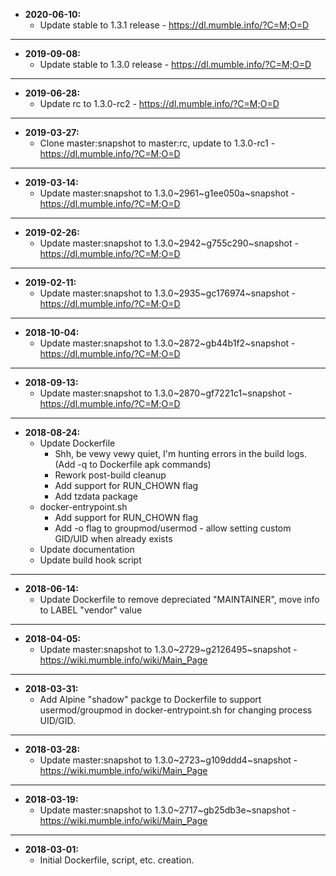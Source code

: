 * **2020-06-10:**
    * Update stable to 1.3.1 release - https://dl.mumble.info/?C=M;O=D
---
* **2019-09-08:**
    * Update stable to 1.3.0 release - https://dl.mumble.info/?C=M;O=D
---
* **2019-06-28:**
    * Update rc to 1.3.0-rc2 - https://dl.mumble.info/?C=M;O=D
---
* **2019-03-27:**
    * Clone master:snapshot to master:rc, update to 1.3.0-rc1 - https://dl.mumble.info/?C=M;O=D
---
* **2019-03-14:**
    * Update master:snapshot to 1.3.0~2961~g1ee050a~snapshot - https://dl.mumble.info/?C=M;O=D
---
* **2019-02-26:**
    * Update master:snapshot to 1.3.0~2942~g755c290~snapshot - https://dl.mumble.info/?C=M;O=D
---
* **2019-02-11:**
    * Update master:snapshot to 1.3.0~2935~gc176974~snapshot - https://dl.mumble.info/?C=M;O=D
---
* **2018-10-04:**
    * Update master:snapshot to 1.3.0~2872~gb44b1f2~snapshot - https://dl.mumble.info/?C=M;O=D
---
* **2018-09-13:**
    * Update master:snapshot to 1.3.0~2870~gf7221c1~snapshot - https://dl.mumble.info/?C=M;O=D
---
* **2018-08-24:**
    * Update Dockerfile
        * Shh, be vewy vewy quiet, I'm hunting errors in the build logs. (Add -q to Dockerfile apk commands)
        * Rework post-build cleanup
        * Add support for RUN_CHOWN flag
        * Add tzdata package
    * docker-entrypoint.sh
        * Add support for RUN_CHOWN flag
        * Add -o flag to groupmod/usermod - allow setting custom GID/UID when already exists
    * Update documentation
    * Update build hook script
---
* **2018-06-14:**
    * Update Dockerfile to remove depreciated "MAINTAINER", move info to LABEL "vendor" value
---
* **2018-04-05:**
    * Update master:snapshot to 1.3.0~2729~g2126495~snapshot - https://wiki.mumble.info/wiki/Main_Page
---
* **2018-03-31:**
    * Add Alpine "shadow" packge to Dockerfile to support usermod/groupmod in docker-entrypoint.sh for changing process UID/GID.
---
* **2018-03-28:**
    * Update master:snapshot to 1.3.0~2723~g109ddd4~snapshot - https://wiki.mumble.info/wiki/Main_Page
---
* **2018-03-19:**
    * Update master:snapshot to 1.3.0~2717~gb25db3e~snapshot - https://wiki.mumble.info/wiki/Main_Page
---
* **2018-03-01:**
    * Initial Dockerfile, script, etc. creation.
